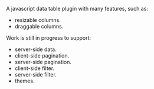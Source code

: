 A javascript data table plugin with many features, such as:
- resizable columns.
- draggable columns.

Work is still in progress to support:
- server-side data.
- client-side pagination.
- server-side pagination.
- client-side filter.
- server-side filter.
- themes.